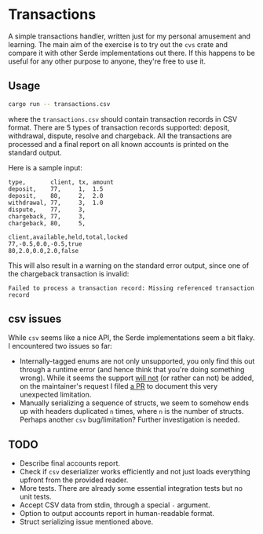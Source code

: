 # Transactions

A simple transactions handler, written just for my personal amusement and learning. The main aim of
the exercise is to try out the `cvs` crate and compare it with other Serde implementations out
there. If this happens to be useful for any other purpose to anyone, they're free to use it.

## Usage

```sh
cargo run -- transactions.csv
```

where the `transactions.csv` should contain transaction records in CSV format. There are 5 types of
transaction records supported: deposit, withdrawal, dispute, resolve and chargeback. All the
transactions are processed and a final report on all known accounts is printed on the standard output.

Here is a sample input:

```csv
type,       client, tx, amount
deposit,    77,     1,  1.5
deposit,    80,     2,  2.0
withdrawal, 77,     3,  1.0
dispute,    77,     3,
chargeback, 77,     3,
chargeback, 80,     5,
```

```csv
client,available,held,total,locked
77,-0.5,0.0,-0.5,true
80,2.0,0.0,2.0,false
```

This will also result in a warning on the standard error output, since one of the chargeback
transaction is invalid:

```
Failed to process a transaction record: Missing referenced transaction record
```

## csv issues

While `csv` seems like a nice API, the Serde implementations seem a bit flaky. I encountered two
issues so far:

* Internally-tagged enums are not only unsupported, you only find this out through a runtime error
  (and hence think that you're doing something wrong). While it seems the support
  [will not](https://github.com/BurntSushi/rust-csv/issues/211) (or rather can not) be added, on
  the maintainer's request I filed [a PR](https://github.com/BurntSushi/rust-csv/pull/231) to
  document this very unexpected limitation.
* Manually serializing a sequence of structs, we seem to somehow ends up with headers duplicated `n`
  times, where `n` is the number of structs. Perhaps another `csv` bug/limitation? Further
  investigation is needed.

## TODO

* Describe final accounts report.
* Check if `csv` deserializer works efficiently and not just loads everything upfront from the
  provided reader.
* More tests. There are already some essential integration tests but no unit tests.
* Accept CSV data from stdin, through a special `-` argument.
* Option to output accounts report in human-readable format.
* Struct serializing issue mentioned above.
